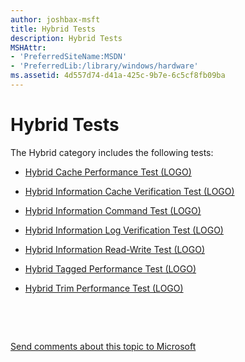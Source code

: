 ```yaml
---
author: joshbax-msft
title: Hybrid Tests
description: Hybrid Tests
MSHAttr:
- 'PreferredSiteName:MSDN'
- 'PreferredLib:/library/windows/hardware'
ms.assetid: 4d557d74-d41a-425c-9b7e-6c5cf8fb09ba
---
```


# Hybrid Tests


The Hybrid category includes the following tests:

-   [Hybrid Cache Performance Test (LOGO)](hybrid-cache-performance-test--logo--a25c4467-7a7f-4eea-879f-270df84f3084.md)

-   [Hybrid Information Cache Verification Test (LOGO)](hybrid-information-cache-verification-test--logo--b2759ddd-c50f-4ccf-b67c-07f8370f98e6.md)

-   [Hybrid Information Command Test (LOGO)](hybrid-information-command-test--logo--d0c757e4-44aa-4de8-9c8b-1b05b96855a9.md)

-   [Hybrid Information Log Verification Test (LOGO)](hybrid-information-log-verification-test--logo--5c14021b-4ccc-45f0-a180-8391355db962.md)

-   [Hybrid Information Read-Write Test (LOGO)](hybrid-information-read-write-test--logo--b414edfd-980a-452e-9101-90fb1f629f5c.md)

-   [Hybrid Tagged Performance Test (LOGO)](hybrid-tagged-performance-test--logo--b2a7ee89-4562-41b4-a9fc-db13563f1d15.md)

-   [Hybrid Trim Performance Test (LOGO)](hybrid-trim-performance-test--logo--6643bc12-3850-493d-9805-977ac7118b5f.md)

 

 

[Send comments about this topic to Microsoft](mailto:wsddocfb@microsoft.com?subject=Documentation%20feedback%20%5Bp_hck\p_hck%5D:%20Hybrid%20Tests%20%20RELEASE:%20%284/27/2016%29&body=%0A%0APRIVACY%20STATEMENT%0A%0AWe%20use%20your%20feedback%20to%20improve%20the%20documentation.%20We%20don't%20use%20your%20email%20address%20for%20any%20other%20purpose,%20and%20we'll%20remove%20your%20email%20address%20from%20our%20system%20after%20the%20issue%20that%20you're%20reporting%20is%20fixed.%20While%20we're%20working%20to%20fix%20this%20issue,%20we%20might%20send%20you%20an%20email%20message%20to%20ask%20for%20more%20info.%20Later,%20we%20might%20also%20send%20you%20an%20email%20message%20to%20let%20you%20know%20that%20we've%20addressed%20your%20feedback.%0A%0AFor%20more%20info%20about%20Microsoft's%20privacy%20policy,%20see%20http://privacy.microsoft.com/default.aspx. "Send comments about this topic to Microsoft")




